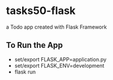 # tasks50-flask
a Todo app created with Flask Framework

## To Run the App

- set/export FLASK_APP=application.py
- set/export FLASK_ENV=development
- flask run

